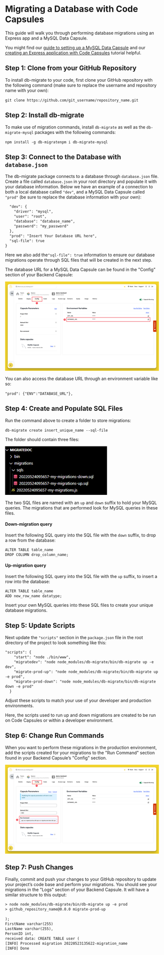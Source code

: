 # Migrating a Database with Code Capsules

This guide will walk you through performing database migrations using an Express app and a MySQL Data Capsule.

You might find our [guide to setting up a MySQL Data Capsule](https://codecapsules.io/docs/reference/set-up-mysql-data-capsule/) and our [creating an Express application with Code Capsules](https://codecapsules.io/docs/tutorials/game-catalogue-with-nodejs-and-mysql/) tutorial helpful.

## Step 1: Clone from your GitHub Repository

To install db-migrate to your code, first clone your GitHub repository with the following command (make sure to replace the username and repository name with your own):

`git clone https://github.com/git_username/repository_name.git`

## Step 2: Install db-migrate

To make use of migration commands, install `db-migrate` as well as the `db-migrate-mysql` packages with the following commands:

`npm install -g db-migratenpm i db-migrate-mysql`

## Step 3: Connect to the Database with `database.json`

The db-migrate package connects to a database through `database.json` file. Create a file called `database.json` in your root directory and populate it with your database information. Below we have an example of a connection to both a local database called `"dev"`, and a MySQL Data Capsule called `"prod"` (be sure to replace the database information with your own):

```{
  "dev": {
    "driver": "mysql",
    "user": "root",
    "database": "database_name",
    "password": "my_password"
  },
  "prod": "Insert Your Database URL here",
  "sql-file": true
}
```

Here we also add the`"sql-file": true` information to ensure our database migrations operate through SQL files that will be created in the next step.

The database URL for a MySQL Data Capsule can be found in the "Config" section of your Backend Capsule:

![DATABASE URL](../.gitbook/assets/database-capsule/mysql/configure-tab.png)

You can also access the database URL through an environment variable like so:

`"prod": {"ENV":"DATABASE_URL"},`

## Step 4: Create and Populate SQL Files

Run the command above to create a folder to store migrations:

`db-migrate create insert_unique_name --sql-file`

The folder should contain three files:

![SQL files](../.gitbook/assets/database-capsule/mysql/sql-files.png)

The two SQL files are named with an `up` and `down` suffix to hold your MySQL queries. The migrations that are performed look for MySQL queries in these files.

#### Down-migration query

Insert the following SQL query into the SQL file with the `down` suffix, to drop a row from the database:

```
ALTER TABLE table_name 
DROP COLUMN drop_column_name; 
```

#### Up-migration query

Insert the following SQL query into the SQL file with the `up` suffix, to insert a row into the database:

```
ALTER TABLE table_name
ADD new_row_name datatype;
```

Insert your own MySQL queries into these SQL files to create your unique database migrations.

## Step 5: Update Scripts

Next update the `"scripts"` section in the `package.json` file in the root directory of the project to look something like this:

```
"scripts": {
    "start": "node ./bin/www",
    "migratedev": "node node_modules/db-migrate/bin/db-migrate up -e dev",
    "migrate-prod-up": "node node_modules/db-migrate/bin/db-migrate up -e prod",
    "migrate-prod-down": "node node_modules/db-migrate/bin/db-migrate down -e prod"
  }
```

Adjust these scripts to match your use of your developer and production environments.

Here, the scripts used to run up and down migrations are created to be run on Code Capsules or within a developer environment.

## Step 6: Change Run Commands

When you want to perform these migrations in the production environment, add the scripts created for your migrations to the "Run Command" section found in your Backend Capsule’s "Config" section.

![Run Command](../.gitbook/assets/database-capsule/mysql/configure-tab-run-command.png)

## Step 7: Push Changes

Finally, commit and push your changes to your GitHub repository to update your project’s code base and perform your migrations. You should see your migrations in the "Logs" section of your Backend Capsule. It will have a similar structure to this output:

```
> node node_modules/db-migrate/bin/db-migrate up -e prod
> github_repository_name@0.0.0 migrate-prod-up

);
FirstName varchar(255)
LastName varchar(255),
PersonID int,
received data: CREATE TABLE user (
[INFO] Processed migration 20220523135622-migration_name
[INFO] Done
```
